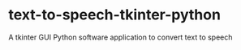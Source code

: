 # text-to-speech-tkinter-python
A tkinter GUI Python software application to convert text to speech
